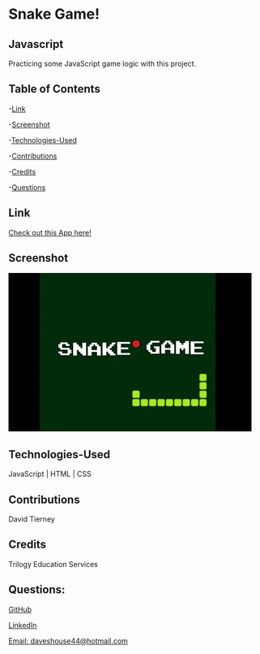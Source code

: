 # Snake Game!

## Javascript

Practicing some JavaScript game logic with this project.

## Table of Contents

-[Link](#link)

-[Screenshot](#screenshot)

-[Technologies-Used](#technologies-used)

-[Contributions](#contributions)

-[Credits](#credits)

-[Questions](#questions)

## Link

[Check out this App here!](https://daveshouse44.github.io/snake_game/)

## Screenshot

![Image of main page application](./images/snake_screenshot.gif)

## Technologies-Used

JavaScript | HTML | CSS

## Contributions

David Tierney

## Credits

Trilogy Education Services

## Questions:

[GitHub](https://github.com/daveshouse44)

[LinkedIn](https://www.linkedin.com/in/david-tierney-652030214/)

[Email: daveshouse44@hotmail.com](mailto:daveshouse44@hotmail.com)
